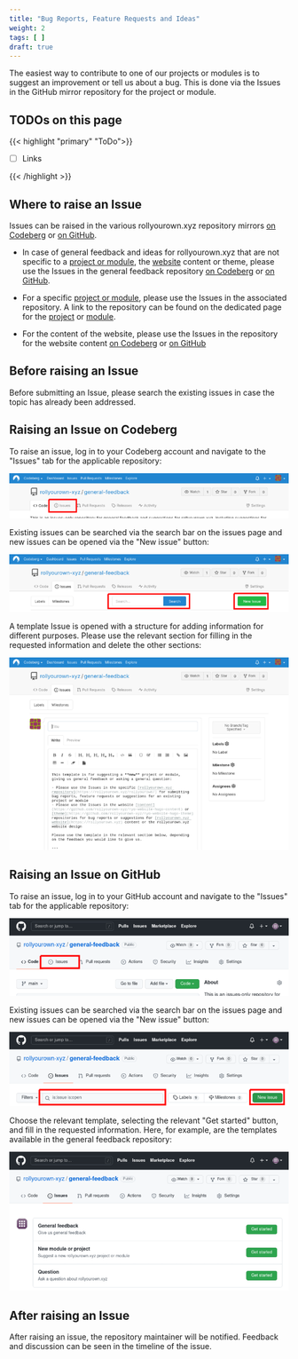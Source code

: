 ```yaml
---
title: "Bug Reports, Feature Requests and Ideas"
weight: 2
tags: [ ]
draft: true
---
```


The easiest way to contribute to one of our projects or modules is to suggest an improvement or tell us about a bug. This is done via the Issues in the GitHub mirror repository for the project or module.

<!--more-->

## TODOs on this page

{{< highlight "primary" "ToDo">}}

- [ ] Links

{{< /highlight >}}

## Where to raise an Issue

Issues can be raised in the various rollyourown.xyz repository mirrors [on Codeberg](https://codeberg.org/rollyourown-xyz) or [on GitHub](https://github.com/rollyourown-xyz/).

- In case of general feedback and ideas for rollyourown.xyz that are not specific to a [project or module](https://rollyourown.xyz/rollyourown/), the [website](https://rollyourown.xyz) content or theme, please use the Issues in the general feedback repository [on Codeberg](https://codeberg.org/rollyourown-xyz/general-feedback/issues) or [on GitHub](https://github.com/rollyourown-xyz/general-feedback/issues).

- For a specific [project or module](https://rollyourown.xyz/rollyourown/), please use the Issues in the associated repository. A link to the repository can be found on the dedicated page for the [project](https://rollyourown.xyz/rollyourown/projects/) or [module](https://rollyourown.xyz/rollyourown/project_modules/).

- For the content of the website, please use the Issues in the repository for the website content [on Codeberg](https://codeberg.org/rollyourown-xyz/ryo-website-hugo-content/issues) or [on GitHub](https://github.com/rollyourown-xyz/ryo-website-hugo-content/issues)

## Before raising an Issue

Before submitting an Issue, please search the existing issues in case the topic has already been addressed.

## Raising an Issue on Codeberg

To raise an issue, log in to your Codeberg account and navigate to the "Issues" tab for the applicable repository:

![Codeberg Issues Tab](Codeberg_Issues_Tab_800.png)

Existing issues can be searched via the search bar on the issues page and new issues can be opened via the "New issue" button:

![Codeberg Issues Search and New Issue Button](Codeberg_Issues_Search_and_New_Issue_Button_800.png)

A template Issue is opened with a structure for adding information for different purposes. Please use the relevant section for filling in the requested information and delete the other sections:

![Codeberg Issue Template](Codeberg_Issue_Template_800.png)

## Raising an Issue on GitHub

To raise an issue, log in to your GitHub account and navigate to the "Issues" tab for the applicable repository:

![Github Issues Tab](GitHub_Issues_Tab_800.png)

Existing issues can be searched via the search bar on the issues page and new issues can be opened via the "New issue" button:

![Github Issues Search and New Issue Button](GitHub_Issues_Search_and_New_Issue_Button_800.png)

Choose the relevant template, selecting the relevant "Get started" button, and fill in the requested information. Here, for example, are the templates available in the general feedback repository:

![Github Issue Templates](GitHub_Issue_Templates_800.png)

## After raising an Issue

After raising an issue, the repository maintainer will be notified. Feedback and discussion can be seen in the timeline of the issue.
